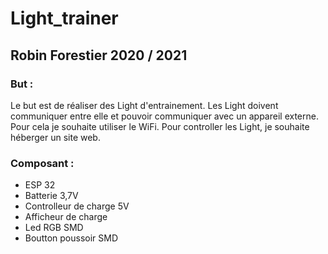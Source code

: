 # Light_trainer
## Robin Forestier 2020 / 2021

### But :
Le but est de réaliser des Light d'entrainement.
Les Light doivent communiquer entre elle et pouvoir communiquer avec un appareil externe.
Pour cela je souhaite utiliser le WiFi.
Pour controller les Light, je souhaite héberger un site web.

### Composant :
- ESP 32
- Batterie 3,7V 
- Controlleur de charge 5V
- Afficheur de charge
- Led RGB SMD
- Boutton poussoir SMD

